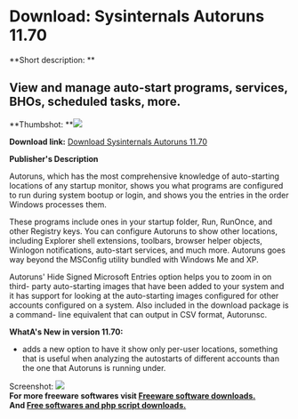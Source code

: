# Download: Sysinternals Autoruns 11.70

**Short description: **

## View and manage auto-start programs, services, BHOs, scheduled tasks, more.

  
**Thumbshot: **![](http://www.freewarefiles.com/screenshot/autoruns11_md.jpg)   
  
**Download link:** [Download Sysinternals Autoruns 11.70](http://freesoftwares.boysofts.com/Autoruns_program_14225.html)  
  

**Publisher's Description**  
  

Autoruns, which has the most comprehensive knowledge of auto-starting
locations of any startup monitor, shows you what programs are configured to
run during system bootup or login, and shows you the entries in the order
Windows processes them.

These programs include ones in your startup folder, Run, RunOnce, and other
Registry keys. You can configure Autoruns to show other locations, including
Explorer shell extensions, toolbars, browser helper objects, Winlogon
notifications, auto-start services, and much more. Autoruns goes way beyond
the MSConfig utility bundled with Windows Me and XP.

Autoruns' Hide Signed Microsoft Entries option helps you to zoom in on third-
party auto-starting images that have been added to your system and it has
support for looking at the auto-starting images configured for other accounts
configured on a system. Also included in the download package is a command-
line equivalent that can output in CSV format, Autorunsc.

**WhatA's New in version 11.70:**

  * adds a new option to have it show only per-user locations, something that is useful when analyzing the autostarts of different accounts than the one that Autoruns is running under. 

  
  
Screenshot: ![](http://www.freewarefiles.com/screenshot/autoruns11.jpg)  
**For more freeware softwares visit [Freeware software downloads.](http://freesoftwares.boysofts.com/)**   
**And [Free softwares and php script downloads.](http://www.boysofts.com/)**

